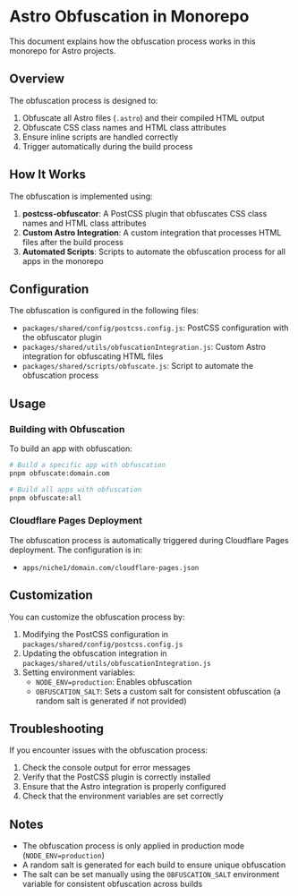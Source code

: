 # Astro Obfuscation in Monorepo

This document explains how the obfuscation process works in this monorepo for Astro projects.

## Overview

The obfuscation process is designed to:

1. Obfuscate all Astro files (`.astro`) and their compiled HTML output
2. Obfuscate CSS class names and HTML class attributes
3. Ensure inline scripts are handled correctly
4. Trigger automatically during the build process

## How It Works

The obfuscation is implemented using:

1. **postcss-obfuscator**: A PostCSS plugin that obfuscates CSS class names and HTML class attributes
2. **Custom Astro Integration**: A custom integration that processes HTML files after the build process
3. **Automated Scripts**: Scripts to automate the obfuscation process for all apps in the monorepo

## Configuration

The obfuscation is configured in the following files:

- `packages/shared/config/postcss.config.js`: PostCSS configuration with the obfuscator plugin
- `packages/shared/utils/obfuscationIntegration.js`: Custom Astro integration for obfuscating HTML files
- `packages/shared/scripts/obfuscate.js`: Script to automate the obfuscation process

## Usage

### Building with Obfuscation

To build an app with obfuscation:

```bash
# Build a specific app with obfuscation
pnpm obfuscate:domain.com

# Build all apps with obfuscation
pnpm obfuscate:all
```

### Cloudflare Pages Deployment

The obfuscation process is automatically triggered during Cloudflare Pages deployment. The configuration is in:

- `apps/niche1/domain.com/cloudflare-pages.json`

## Customization

You can customize the obfuscation process by:

1. Modifying the PostCSS configuration in `packages/shared/config/postcss.config.js`
2. Updating the obfuscation integration in `packages/shared/utils/obfuscationIntegration.js`
3. Setting environment variables:
   - `NODE_ENV=production`: Enables obfuscation
   - `OBFUSCATION_SALT`: Sets a custom salt for consistent obfuscation (a random salt is generated if not provided)

## Troubleshooting

If you encounter issues with the obfuscation process:

1. Check the console output for error messages
2. Verify that the PostCSS plugin is correctly installed
3. Ensure that the Astro integration is properly configured
4. Check that the environment variables are set correctly

## Notes

- The obfuscation process is only applied in production mode (`NODE_ENV=production`)
- A random salt is generated for each build to ensure unique obfuscation
- The salt can be set manually using the `OBFUSCATION_SALT` environment variable for consistent obfuscation across builds 